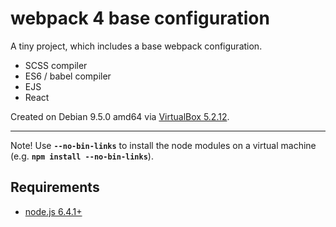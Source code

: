 # webpack 4 base configuration

A tiny project, which includes a base webpack configuration.

* SCSS compiler
* ES6 / babel compiler
* EJS
* React

Created on Debian 9.5.0 amd64 via [VirtualBox 5.2.12](https://virtualbox.org/).

---

Note! Use **`--no-bin-links`** to install the node modules on a virtual machine (e.g. **`npm install --no-bin-links`**).


## Requirements

* [node.js 6.4.1+](https://nodejs.org/en/)
